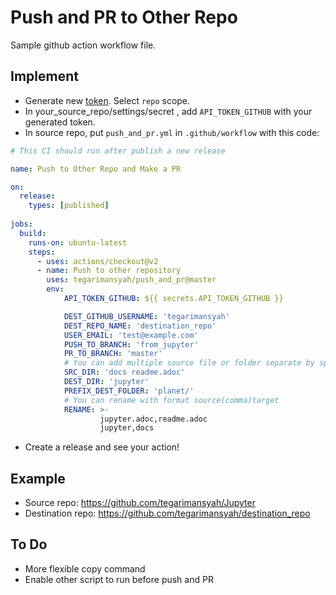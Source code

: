 # Push and PR to Other Repo

Sample github action workflow file. 

## Implement

* Generate new [token](https://github.com/settings/tokens/new). Select `repo` scope.
* In your_source_repo/settings/secret , add `API_TOKEN_GITHUB` with your generated token.
* In source repo, put `push_and_pr.yml` in `.github/workflow` with this code:

```yaml
# This CI should run after publish a new release

name: Push to Other Repo and Make a PR

on:
  release:
    types: [published]
  
jobs:
  build:
    runs-on: ubuntu-latest
    steps:
      - uses: actions/checkout@v2
      - name: Push to other repository
        uses: tegarimansyah/push_and_pr@master
        env:
            API_TOKEN_GITHUB: ${{ secrets.API_TOKEN_GITHUB }}

            DEST_GITHUB_USERNAME: 'tegarimansyah'
            DEST_REPO_NAME: 'destination_repo'
            USER_EMAIL: 'test@example.com'
            PUSH_TO_BRANCH: 'from_jupyter'
            PR_TO_BRANCH: 'master'
            # You can add multiple source file or folder separate by space
            SRC_DIR: 'docs readme.adoc' 
            DEST_DIR: 'jupyter'
            PREFIX_DEST_FOLDER: 'planet/'
            # You can rename with format source(comma)target
            RENAME: >-
                    jupyter.adoc,readme.adoc
                    jupyter,docs
```

* Create a release and see your action!

## Example

* Source repo: https://github.com/tegarimansyah/Jupyter
* Destination repo: https://github.com/tegarimansyah/destination_repo

## To Do

* More flexible copy command 
* Enable other script to run before push and PR